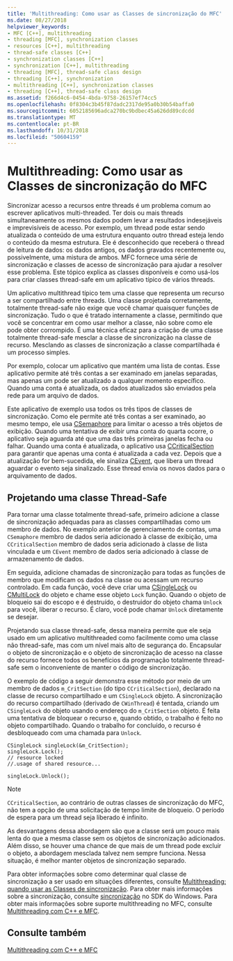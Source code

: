 ```yaml
---
title: 'Multithreading: Como usar as Classes de sincronização do MFC'
ms.date: 08/27/2018
helpviewer_keywords:
- MFC [C++], multithreading
- threading [MFC], synchronization classes
- resources [C++], multithreading
- thread-safe classes [C++]
- synchronization classes [C++]
- synchronization [C++], multithreading
- threading [MFC], thread-safe class design
- threading [C++], synchronization
- multithreading [C++], synchronization classes
- threading [C++], thread-safe class design
ms.assetid: f266d4c6-0454-4bda-9758-26157ef74cc5
ms.openlocfilehash: 0f8304c3b45f87dadc2317de95a0b30b54baffa0
ms.sourcegitcommit: 6052185696adca270bc9bdbec45a626dd89cdcdd
ms.translationtype: MT
ms.contentlocale: pt-BR
ms.lasthandoff: 10/31/2018
ms.locfileid: "50604159"
---
```

# <a name="multithreading-how-to-use-the-mfc-synchronization-classes"></a>Multithreading: Como usar as Classes de sincronização do MFC

Sincronizar acesso a recursos entre threads é um problema comum ao escrever aplicativos multi-threaded. Ter dois ou mais threads simultaneamente os mesmos dados podem levar a resultados indesejáveis e imprevisíveis de acesso. Por exemplo, um thread pode estar sendo atualizada o conteúdo de uma estrutura enquanto outro thread esteja lendo o conteúdo da mesma estrutura. Ele é desconhecido que receberá o thread de leitura de dados: os dados antigos, os dados gravados recentemente ou, possivelmente, uma mistura de ambos. MFC fornece uma série de sincronização e classes de acesso de sincronização para ajudar a resolver esse problema. Este tópico explica as classes disponíveis e como usá-los para criar classes thread-safe em um aplicativo típico de vários threads.

Um aplicativo multithread típico tem uma classe que representa um recurso a ser compartilhado entre threads. Uma classe projetada corretamente, totalmente thread-safe não exige que você chamar quaisquer funções de sincronização. Tudo o que é tratado internamente a classe, permitindo que você se concentrar em como usar melhor a classe, não sobre como ele pode obter corrompido. É uma técnica eficaz para a criação de uma classe totalmente thread-safe mesclar a classe de sincronização na classe de recurso. Mesclando as classes de sincronização a classe compartilhada é um processo simples.

Por exemplo, colocar um aplicativo que mantém uma lista de contas. Esse aplicativo permite até três contas a ser examinado em janelas separadas, mas apenas um pode ser atualizado a qualquer momento específico. Quando uma conta é atualizada, os dados atualizados são enviados pela rede para um arquivo de dados.

Este aplicativo de exemplo usa todos os três tipos de classes de sincronização. Como ele permite até três contas a ser examinado, ao mesmo tempo, ele usa [CSemaphore](../mfc/reference/csemaphore-class.md) para limitar o acesso a três objetos de exibição. Quando uma tentativa de exibir uma conta do quarta ocorre, o aplicativo seja aguarda até que uma das três primeiras janelas fecha ou falhar. Quando uma conta é atualizada, o aplicativo usa [CCriticalSection](../mfc/reference/ccriticalsection-class.md) para garantir que apenas uma conta é atualizada a cada vez. Depois que a atualização for bem-sucedida, ele sinaliza [CEvent](../mfc/reference/cevent-class.md), que libera um thread aguardar o evento seja sinalizado. Esse thread envia os novos dados para o arquivamento de dados.

##  <a name="_mfc_designing_a_thread.2d.safe_class"></a> Projetando uma classe Thread-Safe

Para tornar uma classe totalmente thread-safe, primeiro adicione a classe de sincronização adequadas para as classes compartilhadas como um membro de dados. No exemplo anterior de gerenciamento de contas, uma `CSemaphore` membro de dados seria adicionado à classe de exibição, uma `CCriticalSection` membro de dados seria adicionado à classe de lista vinculada e um `CEvent` membro de dados seria adicionado à classe de armazenamento de dados.

Em seguida, adicione chamadas de sincronização para todas as funções de membro que modificam os dados na classe ou acessam um recurso controlado. Em cada função, você deve criar uma [CSingleLock](../mfc/reference/csinglelock-class.md) ou [CMultiLock](../mfc/reference/cmultilock-class.md) do objeto e chame esse objeto `Lock` função. Quando o objeto de bloqueio sai do escopo e é destruído, o destruidor do objeto chama `Unlock` para você, liberar o recurso. É claro, você pode chamar `Unlock` diretamente se desejar.

Projetando sua classe thread-safe, dessa maneira permite que ele seja usado em um aplicativo multithreaded como facilmente como uma classe não thread-safe, mas com um nível mais alto de segurança do. Encapsular o objeto de sincronização e o objeto de sincronização de acesso na classe do recurso fornece todos os benefícios da programação totalmente thread-safe sem o inconveniente de manter o código de sincronização.

O exemplo de código a seguir demonstra esse método por meio de um membro de dados `m_CritSection` (do tipo `CCriticalSection`), declarado na classe de recurso compartilhado e um `CSingleLock` objeto. A sincronização do recurso compartilhado (derivado de `CWinThread`) é tentada, criando um `CSingleLock` do objeto usando o endereço do `m_CritSection` objeto. É feita uma tentativa de bloquear o recurso e, quando obtido, o trabalho é feito no objeto compartilhado. Quando o trabalho for concluído, o recurso é desbloqueado com uma chamada para `Unlock`.

```
CSingleLock singleLock(&m_CritSection);
singleLock.Lock();
// resource locked
//.usage of shared resource...

singleLock.Unlock();
```

> [!NOTE]
> `CCriticalSection`, ao contrário de outras classes de sincronização do MFC, não tem a opção de uma solicitação de tempo limite de bloqueio. O período de espera para um thread seja liberado é infinito.

As desvantagens dessa abordagem são que a classe será um pouco mais lenta do que a mesma classe sem os objetos de sincronização adicionados. Além disso, se houver uma chance de que mais de um thread pode excluir o objeto, a abordagem mesclada talvez nem sempre funciona. Nessa situação, é melhor manter objetos de sincronização separado.

Para obter informações sobre como determinar qual classe de sincronização a ser usado em situações diferentes, consulte [Multithreading: quando usar as Classes de sincronização](multithreading-when-to-use-the-synchronization-classes.md). Para obter mais informações sobre a sincronização, consulte [sincronização](/windows/desktop/Sync/synchronization) no SDK do Windows. Para obter mais informações sobre suporte multithreading no MFC, consulte [Multithreading com C++ e MFC](multithreading-with-cpp-and-mfc.md).

## <a name="see-also"></a>Consulte também

[Multithreading com C++ e MFC](multithreading-with-cpp-and-mfc.md)